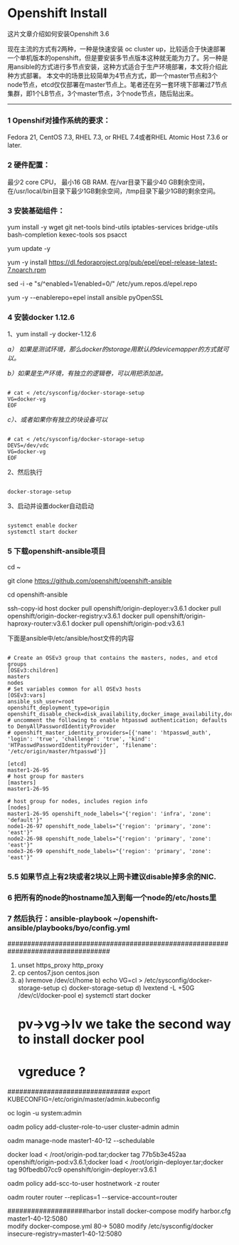 # Openshift Install

这片文章介绍如何安装Openshift 3.6

现在主流的方式有2两种，一种是快速安装 oc cluster up，比较适合于快速部署一个单机版本的openshift，但是要安装多节点版本这种就无能为力了。另一种是用ansible的方式进行多节点安装，这种方式适合于生产环境部署，本文将介绍此种方式部署。
本文中的场景比较简单为4节点方式，即一个master节点和3个node节点，etcd仅仅部署在master节点上。笔者还在另一套环境下部署过7节点集群，即1个LB节点，3个master节点，3个node节点，随后贴出来。

---
### 1 Openshif对操作系统的要求：
Fedora 21, CentOS 7.3, RHEL 7.3, or RHEL 7.4或者RHEL Atomic Host 7.3.6 or later.

### 2 硬件配置：
最少2 core CPU， 最小16 GB RAM. 在/var目录下最少40 GB剩余空间，在/usr/local/bin目录下最少1GB剩余空间，/tmp目录下最少1GB的剩余空间。

### 3 安装基础组件：
yum install -y wget git net-tools bind-utils iptables-services bridge-utils bash-completion kexec-tools sos psacct

yum update -y

yum -y install https://dl.fedoraproject.org/pub/epel/epel-release-latest-7.noarch.rpm 

sed -i -e "s/^enabled=1/enabled=0/" /etc/yum.repos.d/epel.repo

yum -y --enablerepo=epel install ansible pyOpenSSL

### 4 安装docker 1.12.6
1、yum install -y docker-1.12.6

*a） 如果是测试环境，那么docker的storage用默认的devicemapper的方式就可以。*

*b）如果是生产环境，有独立的逻辑卷，可以用把添加进。*
<pre><code>
# cat <<EOF > /etc/sysconfig/docker-storage-setup
VG=docker-vg
EOF
</pre></code>

*c）、或者如果你有独立的块设备可以*
<pre><code>
# cat <<EOF > /etc/sysconfig/docker-storage-setup
DEVS=/dev/vdc
VG=docker-vg
EOF
</pre></code>

2、然后执行
<pre><code>
docker-storage-setup
</pre></code>

3、启动并设置docker自动启动
<pre><code>
systemct enable docker
systemctl start docker
</pre></code>

### 5 下载openshift-ansible项目
cd ~

git clone https://github.com/openshift/openshift-ansible

cd openshift-ansible

ssh-copy-id host
  docker pull openshift/origin-deployer:v3.6.1 
  docker pull openshift/origin-docker-registry:v3.6.1
  docker pull openshift/origin-haproxy-router:v3.6.1
  docker pull openshift/origin-pod:v3.6.1

下面是ansible中/etc/ansible/host文件的内容
<pre><code>
# Create an OSEv3 group that contains the masters, nodes, and etcd groups
[OSEv3:children]
masters
nodes
# Set variables common for all OSEv3 hosts
[OSEv3:vars]
ansible_ssh_user=root
openshift_deployment_type=origin
openshift_disable_check=disk_availability,docker_image_availability,docker_storage
# uncomment the following to enable htpasswd authentication; defaults to DenyAllPasswordIdentityProvider
# openshift_master_identity_providers=[{'name': 'htpasswd_auth', 'login': 'true', 'challenge': 'true', 'kind':  'HTPasswdPasswordIdentityProvider', 'filename': '/etc/origin/master/htpasswd'}]
	
[etcd]
master1-26-95
# host group for masters
[masters]
master1-26-95

# host group for nodes, includes region info
[nodes]
master1-26-95 openshift_node_labels="{'region': 'infra', 'zone': 'default'}"
node1-26-97 openshift_node_labels="{'region': 'primary', 'zone': 'east'}"
node2-26-98 openshift_node_labels="{'region': 'primary', 'zone': 'east'}"
node3-26-99 openshift_node_labels="{'region': 'primary', 'zone': 'east'}"
</pre></code>

### 5.5 如果节点上有2块或者2块以上网卡建议disable掉多余的NIC.

### 6 把所有的node的hostname加入到每一个node的/etc/hosts里

### 7 然后执行：ansible-playbook ~/openshift-ansible/playbooks/byo/config.yml



##################################################################################
1. unset https_proxy http_proxy
2. cp centos7.json centos.json
3. a) lvremove /dev/cl/home
   b) echo VG=cl > /etc/sysconfig/docker-storage-setup
   c) docker-storage-setup
   d) lvextend -L +50G /dev/cl/docker-pool
   e) systemctl start docker
   # pv->vg->lv we take the second way to install docker pool
   # vgreduce ?

###############################
export KUBECONFIG=/etc/origin/master/admin.kubeconfig  

oc login -u system:admin  

oadm policy add-cluster-role-to-user cluster-admin admin  

oadm manage-node master1-40-12 --schedulable  

docker load < /root/origin-pod.tar;docker tag 77b5b3e452aa openshift/origin-pod:v3.6.1;docker load < /root/origin-deployer.tar;docker tag 90fbedb07cc9 openshift/origin-deployer:v3.6.1  

oadm policy add-scc-to-user hostnetwork -z router  

oadm router router --replicas=1 --service-account=router  


####################harbor
install docker-compose 
modify harbor.cfg master1-40-12:5080  
modify docker-compose.yml  80-> 5080 
modify /etc/sysconfig/docker insecure-registry=master1-40-12:5080 



